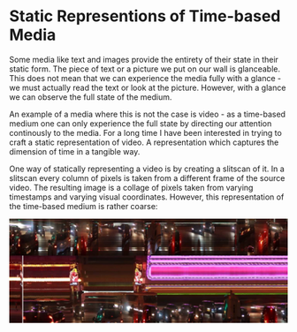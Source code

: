# Static Representions of Time-based Media

Some media like text and images provide the entirety of their state in their static form. The piece of text or a picture we put on our wall is glanceable. This does not mean that we can experience the media fully with a glance - we must actually read the text or look at the picture. However, with a glance we can observe the full state of the medium.

An example of a media where this is not the case is video - as a time-based medium one can only experience the full state by directing our attention continously to the media. For a long time I have been interested in trying to craft a static representation of video. A representation which captures the dimension of time in a tangible way.

One way of statically representing a video is by creating a slitscan of it. In a slitscan every column of pixels is taken from a different frame of the source video. The resulting image is a collage of pixels taken from varying timestamps and varying visual coordinates. However, this representation of the time-based medium is rather coarse:

![an example slitscan photograph created from a video](img/slitscan_video.png)
